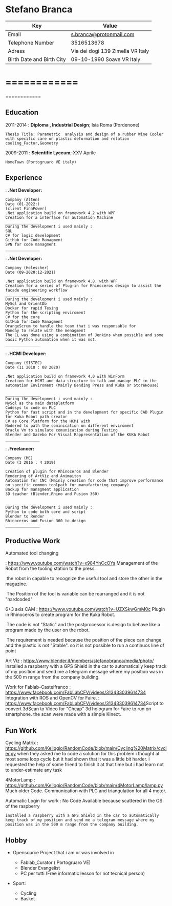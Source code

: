 

Stefano Branca
============

|Key  |     Value            |
| ---- | ---- |
| Email |s.branca@protonmail.com|
|Telephone Number|3516513678|
|Adress| Via dei dogi 139 Zimella VR Italy |
|Birth Date and Birth City | 09-10-1990 Soave VR Italy |

============
============
============

Education
---------

2011-2014 
:   **Diploma , Industrial Design**; Isia Roma (Pordenone)

    Thesis Title: Parametric  analysis and design of a rubber Wine Cooler with specific care on plastic deformation and relation cooling_Factor,Geometry 

2009-2011
:   **Scientific Lyceum**; XXV Aprile

    HomeTown (Portogruaro VE italy)


Experience
----------

:   **.Net Developer:** 
	
	Company (Alten)
	Date (01-2022:)
	(client FinnPower)
	.Net application build on framework 4.2 with WPF
	Creation for a interface for automation Machine
	_______________
	During the development i used mainly :
	SQL
	C# for logic development
	GitHub for Code Managment
	SVN for code managment
	_______________



:   **.Net Developer:** 
	

	Company (Holescher)
	Date (09-2020:12-2021)
	
	.Net application build on framework 4.8. with WPF
	Creation for a series of Plug-in for Rhinoceros design to assist the facade engineering workflow 
	_______________
	During the development i used mainly :
	MySql and OrientDb
	Docker for rapid Tesing
	Python for the scripting enviroment
	C# for the core
	GitHub for Code Managment
	OrangeScrum to handle the team that i was responsable for
	Monday to relate with the menagment
	The CL was done using a combination of Jenkins when possible and some basic Python automation when it was not.
	_______________




:   **.HCMI Developer:** 
	
	Company (SISTEC)
	Date (11 2018 : 08 2020)
	
	.Net application build on framework 4.0 with WinForm
	Creation for HCMI and data structure to talk and manage PLC in the automation Enviroment (Mainly Bending Press and Kuka or StoreHouse)
	
	_______________
	During the development i used mainly :
	MySql as the main dataplatform
	Codesys to code on PLC
	Python for fast script and in the development for specific CAD Plugin for Kuka Robot path creator
	C# as Core Platform for the HCMI with 
	Nodered to path the cominication on different enviroment
	Oracle Vm to simulate comunication during Testing
	Blender and Gazebo For Visual Rappresentation of the KUKA Robot
	_______________


:   **.Freelancer:** 
	
	Company (ME)
	Date (3 2016 : 4 2019)
	
	Creation of plugin for Rhinoceros and Blender
	Rendering of ArtViz and Animaiton
	Automation for CNC (Mainly creation for code that improve performance on specific common toolpath for manufacturing company)
	Backup for managment application
	3D teacher (Blender,Rhino and Fusion 360)
	
	_______________
	During the development i used mainly :
	Python to code both core and script
	Blender to Render
	Rhinoceros and Fusion 360 to design
	_______________

Productive Work
--------------------

Automated tool changing

:   https://www.youtube.com/watch?v=x984YnCcOYs
	Management of the Robot from the tooling station to the press.

​	the robot in capable to recognize the useful tool and store the other in the magazine.

​	The Position of the tool is variable can be rearranged and it is not "hardcoded"

6+3 axis CAM
:   https://www.youtube.com/watch?v=UZXSkwGmM0c
	Plugin in Rhinoceros to create program for the Kuka Robot.

​	The code is not "Static" and the postprocessor is design to behave like a program made by the user on the robot.

​	The requirement is needed because the position of the piece can change and the plastic is not "Stable". so it is not possible to run a continuos line of point

Art Viz
:	https://www.blender.it/members/stefanobranca/media/photo/
​	installed a raspberry with a GPS Shield in the car to automatically keep track of my position and send me a telegram message where my position was in the 500 m range from the company building.



Work for Fablab-Castelfranco
:	https://www.facebook.com/FabLabCFV/videos/313433039614734
​	Integration with ROS and OpenCV for Faire.
:	https://www.facebook.com/FabLabCFV/videos/313433039614734
​	Script to convert 3dScan to Video for "Cheap" 3d hologram for Faire to run on smartphone. the scan were made with a simple Kinect.




Fun Work
--------------------

Cycling Matrix
:   https://github.com/Kellogio/RandomCode/blob/main/Cycling%20Matrix/cycler.py
	when they asked me to code a solution for this problem i thought at most some loop cycle but it had shown that it was a little bit harder. 
	i requested the help of some friend to finish it at that time but i had learn not to under-estimate any task

4MotorLamp
:   https://github.com/Kellogio/RandomCode/blob/main/4MotorLamp/lamp.py
	Much older Code.
	Communication with PLC and triangulation for all 4 motor.

Automatic Login for work
:	No Code Available because scattered in the OS of the raspberry 

 	installed a raspberry with a GPS Shield in the car to automatically keep track of my position and send me a telegram message where my position was in the 500 m range from the company building.





Hobby
----------------------------------------

* Opensource Project that i am or was involved in

     * Fablab_Curator ( Portogruaro VE)
     * Blender Evangelist
     * PC per tutti (Free informatic lesson for not tecnical person)
* Sport:
     * Cycling
     * Basket

